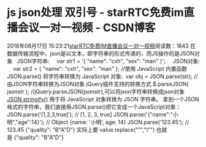 # js json处理  双引号 - starRTC免费im直播会议一对一视频 - CSDN博客
2018年08月17日 15:23:21[starRTC免费IM直播会议一对一视频](https://me.csdn.net/elesos)阅读数：1843
在数据传输流程中，json是以文本，即字符串的形式传递的，而JS操作的是JSON对象
  JSON字符串:
    var str1 = '{ "name": "cxh", "sex": "man" }';
    JSON对象:
    var str2 = { "name": "cxh", "sex": "man" };
//使用 JavaScript 内置函数 JSON.parse() 将字符串转换为 JavaScript 对象:
 var obj = JSON.parse(str); //由JSON字符串转换为JSON对象
jQuery插件支持的转换方式
$.parseJSON( jsonstr ); //jQuery.parseJSON(jsonstr),可以将json字符串转换成json对象
[JSON.stringify()](http://www.runoob.com/js/javascript-json-stringify.html) 用于将 JavaScript 对象转换为 JSON 字符串。
拿到一个JSON格式的字符串，我们直接用JSON.parse()把它变成一个JavaScript对象：
JSON.parse('[1,2,3,true]'); // [1, 2, 3, true] JSON.parse('{"name":"小明","age":14}'); // Object {name: '小明', age: 14}
JSON.parse('123.45'); // 123.45
{"quality": "B"A"D"}
实际上要 value.replace("\"","\\\"")
也就是 {"quality": "B\"A\"D"}
